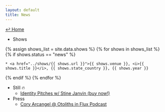```yaml
---
layout: default
title: News
---
```

<a href="../">↩ Home </a>
* Shows

{% assign shows_list = site.data.shows %}
{% for shows in shows_list %}
{% if shows.status == "news" %}

	* <a href="../shows/{{ shows.url }}">{{ shows.venue }}, <i>{{ shows.title }}</i>, {{ shows.state_country }}, {{ shows.year }}

{% endif %}
{% endfor %}


* Still 🔥
	* [Identity Pitches w/ Stine Janvin (buy now!)](https://primaryinformation.org/product/identity-pitches/)
* Press
	* [Cory Arcangel @  Otoliths in Flux Podcast](https://stegi.radio/show/artist-talk-cory-arcangel-2023-10-05) 
